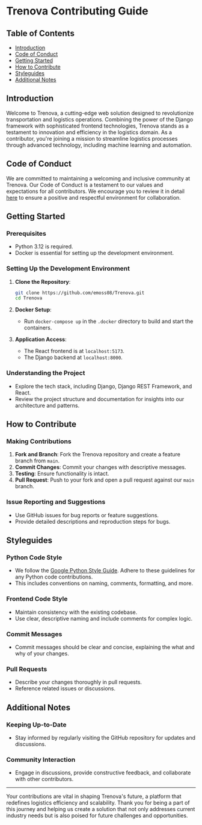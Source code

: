 # Trenova Contributing Guide

## Table of Contents

- [Introduction](#introduction)
- [Code of Conduct](#code-of-conduct)
- [Getting Started](#getting-started)
- [How to Contribute](#how-to-contribute)
- [Styleguides](#styleguides)
- [Additional Notes](#additional-notes)

## Introduction

Welcome to Trenova, a cutting-edge web solution designed to revolutionize transportation and logistics operations. Combining the power of the Django framework with sophisticated frontend technologies, Trenova stands as a testament to innovation and efficiency in the logistics domain. As a contributor, you're joining a mission to streamline logistics processes through advanced technology, including machine learning and automation.

## Code of Conduct

We are committed to maintaining a welcoming and inclusive community at Trenova. Our Code of Conduct is a testament to our values and expectations for all contributors. We encourage you to review it in detail [here](https://github.com/emoss08/Trenova/blob/main/CODE_OF_CONDUCT.md) to ensure a positive and respectful environment for collaboration.

## Getting Started

### Prerequisites
- Python 3.12 is required.
- Docker is essential for setting up the development environment.

### Setting Up the Development Environment
1. **Clone the Repository**:
   ```bash
   git clone https://github.com/emoss08/Trenova.git
   cd Trenova
   ```

2. **Docker Setup**:
   - Run `docker-compose up` in the `.docker` directory to build and start the containers.

3. **Application Access**:
   - The React frontend is at `localhost:5173`.
   - The Django backend at `localhost:8000`.

### Understanding the Project
- Explore the tech stack, including Django, Django REST Framework, and React.
- Review the project structure and documentation for insights into our architecture and patterns.

## How to Contribute

### Making Contributions
1. **Fork and Branch**: Fork the Trenova repository and create a feature branch from `main`.
2. **Commit Changes**: Commit your changes with descriptive messages.
3. **Testing**: Ensure functionality is intact.
4. **Pull Request**: Push to your fork and open a pull request against our `main` branch.

### Issue Reporting and Suggestions
- Use GitHub issues for bug reports or feature suggestions.
- Provide detailed descriptions and reproduction steps for bugs.

## Styleguides

### Python Code Style
- We follow the [Google Python Style Guide](https://google.github.io/styleguide/pyguide.html). Adhere to these guidelines for any Python code contributions.
- This includes conventions on naming, comments, formatting, and more.

### Frontend Code Style
- Maintain consistency with the existing codebase.
- Use clear, descriptive naming and include comments for complex logic.

### Commit Messages
- Commit messages should be clear and concise, explaining the what and why of your changes.

### Pull Requests
- Describe your changes thoroughly in pull requests.
- Reference related issues or discussions.

## Additional Notes

### Keeping Up-to-Date
- Stay informed by regularly visiting the GitHub repository for updates and discussions.

### Community Interaction
- Engage in discussions, provide constructive feedback, and collaborate with other contributors.

---

Your contributions are vital in shaping Trenova's future, a platform that redefines logistics efficiency and scalability. Thank you for being a part of this journey and helping us create a solution that not only addresses current industry needs but is also poised for future challenges and opportunities.
